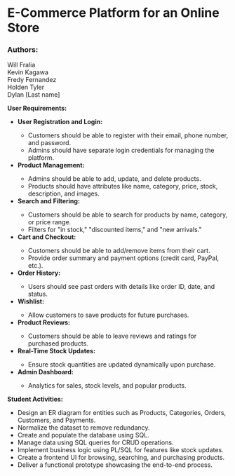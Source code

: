  # **E-Commerce Platform for an Online Store** <br>

### Authors: ###
Will Fralia<br>
Kevin Kagawa<br>
Fredy Fernandez<br>
Holden Tyler<br>
Dylan [Last name] <br>

**User Requirements:** <br>
<ul>
    <li><strong>User Registration and Login: </strong></li>
        <ul>
            <li>Customers should be able to register with their email, phone number, and password. </li>
            <li>Admins should have separate login credentials for managing the platform.</li>
        </ul>
    <li><strong>Product Management: </strong></li>
        <ul>
            <li>Admins should be able to add, update, and delete products.</li>
            <li>Products should have attributes like name, category, price, stock, description, and images. </li>
        </ul>
    <li><strong>Search and Filtering: </strong></li>
        <ul>
            <li>Customers should be able to search for products by name, category, or price range.</li>
            <li>Filters for "in stock," "discounted items," and "new arrivals."</li>
        </ul>
    <li><strong>Cart and Checkout:</strong></li>
        <ul>
            <li>Customers should be able to add/remove items from their cart.</li>
            <li>Provide order summary and payment options (credit card, PayPal, etc.).</li>
        </ul>
    <li><strong>Order History:</strong></li>
        <ul>
            <li>Users should see past orders with details like order ID, date, and status.</li>
        </ul>
    <li><strong>Wishlist:</strong></li>
        <ul>
            <li>Allow customers to save products for future purchases.</li>
        </ul>
    <li><strong>Product Reviews:</strong></li>
        <ul>
            <li>Customers should be able to leave reviews and ratings for purchased products.</li>
        </ul>
    <li><strong>Real-Time Stock Updates:</strong></li>
        <ul>
            <li>Ensure stock quantities are updated dynamically upon purchase.</li>
        </ul>
    <li><strong>Admin Dashboard:</strong></li>
        <ul>
            <li>Analytics for sales, stock levels, and popular products.</li>
        </ul>
</ul>
<strong>Student Activities: </strong>
<ul>
    <li>Design an ER diagram for entities such as Products, Categories, Orders, Customers, and Payments.</li>
    <li>Normalize the dataset to remove redundancy.</li>
    <li>Create and populate the database using SQL.</li>
    <li>Manage data using SQL queries for CRUD operations.</li>
    <li>Implement business logic using PL/SQL for features like stock updates.</li>
    <li>Create a frontend UI for browsing, searching, and purchasing products.</li>
    <li>Deliver a functional prototype showcasing the end-to-end process.</li>
</ul>

